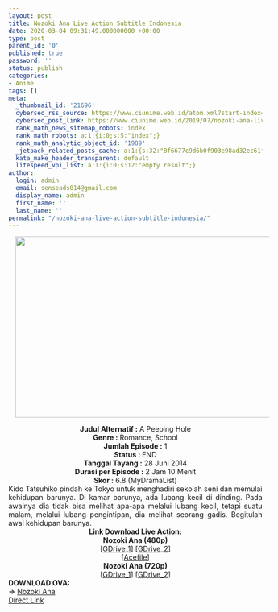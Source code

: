```yaml
---
layout: post
title: Nozoki Ana Live Action Subtitle Indonesia
date: 2020-03-04 09:31:49.000000000 +00:00
type: post
parent_id: '0'
published: true
password: ''
status: publish
categories:
- Anime
tags: []
meta:
  _thumbnail_id: '21696'
  cyberseo_rss_source: https://www.ciunime.web.id/atom.xml?start-index=1051&max-results=150
  cyberseo_post_link: https://www.ciunime.web.id/2019/07/nozoki-ana-live-action-subtitle.html
  rank_math_news_sitemap_robots: index
  rank_math_robots: a:1:{i:0;s:5:"index";}
  rank_math_analytic_object_id: '1989'
  _jetpack_related_posts_cache: a:1:{s:32:"8f6677c9d6b0f903e98ad32ec61f8deb";a:2:{s:7:"expires";i:1658568342;s:7:"payload";a:0:{}}}
  kata_make_header_transparent: default
  litespeed_vpi_list: a:1:{i:0;s:12:"empty result";}
author:
  login: admin
  email: senseads014@gmail.com
  display_name: admin
  first_name: ''
  last_name: ''
permalink: "/nozoki-ana-live-action-subtitle-indonesia/"
---
```

<div class="separator" style="clear: both; text-align: center;"><a href="https://1.bp.blogspot.com/-zY8vzayjqy0/XSjFFicIq2I/AAAAAAAAboE/9JdmqnbORNoIeRmwdRLhiq556QeStc5FACLcBGAs/s1600/Nozoki%2BAna%2BLive%2BAction.jpg" imageanchor="1" style="margin-left: 1em; margin-right: 1em;"><img border="0" data-original-height="720" data-original-width="1280" height="360" src="{{ site.baseurl }}/assets/2020/03/Nozoki%2BAna%2BLive%2BAction.jpg" width="640" /></a></div>
<p>
<div style="text-align: center;"><b>Judul</b><b><b> Alternatif</b> :</b> A Peeping Hole</div>
<div style="text-align: center;"><b><b>Genre :</b></b> Romance, School</div>
<div style="text-align: center;"><b>Jumlah Episode :</b> 1<br /><b>Status :&nbsp;</b>END<br /><b>Tanggal Tayang :</b> 28 Juni 2014<br /><b>Durasi per Episode :</b> 2 Jam 10 Menit</div>
<div style="text-align: center;"><b>Skor :</b> 6.8 (MyDramaList)</div>
<div style="text-align: center;"></div>
<div style="text-align: justify;">Kido Tatsuhiko pindah ke Tokyo untuk menghadiri sekolah seni dan memulai kehidupan barunya. Di kamar barunya, ada lubang kecil di dinding. Pada awalnya dia tidak bisa melihat apa-apa melalui lubang kecil, tetapi suatu malam, melalui lubang pengintipan, dia melihat seorang gadis. Begitulah awal kehidupan barunya.</div>
<div style="text-align: justify;"></div>
<div style="text-align: justify;"></div>
<div style="text-align: center;"><b>Link Download Live Action:</b></div>
<div style="text-align: center;"><b>Nozoki Ana (480p)</b></div>
<div style="text-align: center;">[<a href="https://drive.google.com/uc?id=1YY80y_vk_-pW-zY26yyDGKnzLrDvWIYz" target="_blank" rel="noopener">GDrive_1</a>] [<a href="https://drive.google.com/uc?id=1MCtGsxBahtRkoSjRbQizn4bz0CpjYlsM" target="_blank" rel="noopener">GDrive_2</a>]<br />[<a href="https://acefile.co/f/9210242/kusonime-nozoki-ana-la-batch480p-rar" target="_blank" rel="noopener">Acefile</a>]</div>
<div style="text-align: center;"><b>Nozoki Ana (720p)</b><br />[<a href="https://drive.google.com/uc?id=1YY80y_vk_-pW-zY26yyDGKnzLrDvWIYz" target="_blank" rel="noopener">GDrive_1</a>] [<a href="https://drive.google.com/uc?id=1vlocWZjgVbo-B5Yi_y9tFWsxVqJBeWzW" target="_blank" rel="noopener">GDrive_2</a>]
<div style="text-align: left;"></div>
<div style="text-align: left;"></div>
<div style="text-align: left;"><b>DOWNLOAD OVA:</b></div>
<div style="text-align: left;"></div>
<div style="text-align: left;">=&gt;&nbsp;<a href="https://www.ciunime.web.id/2019/07/nozoki-ana-ova-subtitle-indonesia.html" target="_blank" rel="noopener">Nozoki Ana</a></div>
<div style="text-align: left;"></div>
</div>
<link rel="stylesheet" href="https://cdnjs.cloudflare.com/ajax/libs/font-awesome/4.7.0/css/font-awesome.min.css" />
<div class="divbtn"> <a href="https://handymansurrender.com/fihup8buzv?key=94550f7ce39444073321dde3b8782f97" class="btn"><i class="fa fa-download"></i> Direct Link</a> </div>
